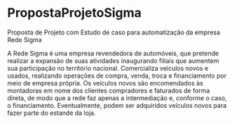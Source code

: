 # PropostaProjetoSigma
Proposta de Projeto com Estudo de caso para automatização da empresa Rede Sigma

A Rede Sigma é uma empresa revendedora de automóveis, que pretende realizar a expansão de suas atividades inaugurando filiais que aumentem sua participação no território nacional. Comercializa veículos novos e usados, realizando operações de compra, venda, troca e financiamento por meio de empresa própria. Os veículos novos são encomendados às montadoras em nome dos clientes compradores e faturados de forma direta, de modo que a rede faz apenas a intermediação e, conforme o caso, o financiamento. Eventualmente, podem ser adquiridos veículos novos para fazer parte do estande da loja.
